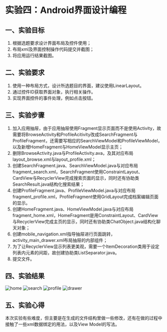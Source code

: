 # 实验四：Android界面设计编程

## 一、实验目标

1. 根据选题要求设计界面布局及控件使用；
2. 布局xml及界面控制操作代码提交并截图；
3. 将应用运行结果截图。

## 二、实验要求

1. 使用一种布局方式，设计所选题目的界面，建议使用LinearLayout。
2. 通过控件ID获取界面对象，执行相关操作。
3. 实现界面控件的事件处理，例如点击按钮。

## 三、实验步骤

1. 加入应用抽屉，由于应用抽屉使用Fragment显示页面而不是使用Activity，故需要将BrowseActivity和ProfileAcitivity改成SearchFragment与ProfileFragment，还需要写相应的SearchViewModel和ProfileViewModel，以及新增HomeFragment与HomeViewModel显示主页；
2. 删除BrowseActivity.java与ProfileActivity.ava，及其对应布局layout_browse.xml与layout_profile.xml；
3. 创建SearchFragment.java、SearchViewModel.java与对应布局fragment_search.xml，SearchFragment使用ConstraintLayout、CardView与RecyclerView完成搜索页面的显示，同时还有协助类SearchResult.java结构化搜索结果；
4. 创建ProfileFragment.java、ProfileViewModel.java与对应布局fragment_profile.xml，ProfileFragment使用GridLayout完成档案编辑页面的显示。
5. 创建HomeFragment.java、HomeViewModel.java与对应布局fragment_home.xml，HomeFragment是用ConstraintLayout、CardView与RecyclerView完成主页的显示，同时还有协助类ChatObject.java结构化聊天对象；
6. 创建mobile_navigation.xml指导抽屉进行页面跳转，activity_main_drawer.xml布局抽屉的内部组件；
7. 为了让RecyclerView显示列表更美观，需要一个ItemDecoration类用于设定列表内元素的间距，故创建协助类ListSeparator.java。
8. 提交文件。

## 四、实验结果

![home](https://raw.githubusercontent.com/Xterisk/android-labs-2020/master/students/net1814080903211/lab4-1.png)
![search](https://raw.githubusercontent.com/Xterisk/android-labs-2020/master/students/net1814080903211/lab4-2.png)
![profile](https://raw.githubusercontent.com/Xterisk/android-labs-2020/master/students/net1814080903211/lab4-3.png)
![drawer](https://raw.githubusercontent.com/Xterisk/android-labs-2020/master/students/net1814080903211/lab4-4.png)

## 五、实验心得

本次实验有些难度，但主要是在生成的文件结构里做一些修改，还有在做的过程中接触了一些xml数据绑定的用法，以及View Model的写法。
